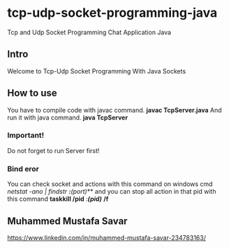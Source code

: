 # tcp-udp-socket-programming-java
Tcp and Udp Socket Programming Chat Application Java

## Intro
Welcome to Tcp-Udp Socket Programming With Java Sockets

## How to use
You have to compile code with javac command.
**javac TcpServer.java** 
And run it with java command.
**java TcpServer**

### Important!
Do not forget to run Server first!

### Bind eror
You can check socket and actions with this command on windows cmd
**netstat -ano | findstr **:***(port)***
and you can stop all action in that pid with this command
**taskkill /pid** :***(pid)*** **/f**

## Muhammed Mustafa Savar 
https://www.linkedin.com/in/muhammed-mustafa-savar-234783163/
        
